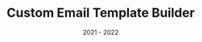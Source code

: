 ---
title: Custom Email Template Builder 
role: Frontend Developer
date: 2021 - 2022
description: My first hands on experience with Angular. I was in charge of the design for the admin dashboard. The code was written in a declarative programming pattern.
stack: [Angular, React, Auth0, NestJS, Lambdas]
---